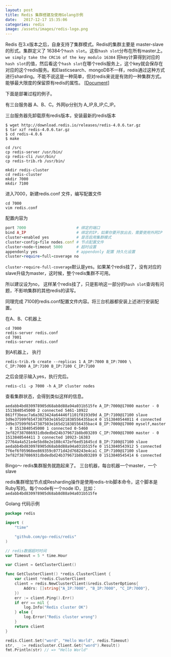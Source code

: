 ```yaml
---
layout: post
title: Redis 集群搭建及使用Golang示例
date:   2017-12-17 15:35:06
categories: redis
image: /assets/images/redis-logo.png
---
```


Redis 在3.x版本之后，自身支持了集群模式。Redis的集群主要是 master-slave的形式。集群定义了
16384个`hash slot`。这些`hash slot`分布在所有master上。`we simply take the CRC16 of the key modulo 16384` 将key计算得到对应的`hash slot`的值，然后看这个`hash slot`在哪个redis服务上，这个key就会保存在对应的这个redis服务。和Elasticsearch、mongoDB不一样，redis通过这种方式进行sharding。不能不说这是一种简单，但对redis来说是有效的一种集群方式。能够最大限度的保留原有redis的属性。
[[Document]](https://redis.io/topics/cluster-tutorial)

下面是部署过程的例子。

有三台服务器 A、B、C。外网ip分别为 A_IP,B_IP,C_IP。

三台服务器先卸载原有redis版本，安装最新的redis版本

```
$ wget http://download.redis.io/releases/redis-4.0.6.tar.gz
$ tar xzf redis-4.0.6.tar.gz
$ cd redis-4.0.6
$ make
```

```
cd /src
cp redis-server /usr/bin/
cp redis-cli /usr/bin/
cp redis-trib.rb /usr/bin/

mkdir redis-cluster
cd redis-cluster
mkdir 7000
mkdir 7100
```

进入7000，新建redis.conf 文件，编写配置文件
```
cd 7000
vim redis.conf
```

配置内容为
```ruby
port 7000                      # 绑定的端口
bind A_IP                      # 绑定的IP，如果你要开放出去，需要使用外网IP
cluster-enabled yes            # 是否启用集群模式
cluster-config-file nodes.conf # 节点配置文件
cluster-node-timeout 5000      # 超时设置
appendonly yes                 # appendonly 配置 持久化设置
cluster-require-full-coverage no  
```

`cluster-require-full-coverage`默认是yes。如果某个redis挂了，没有对应的slave升级为master，这时候，整个redis集群不可用。

所以建议设为no， 这样某个redis挂了，只是影响这一部分的`hash slot`查询有问题，不影响集群的其他redis的读写。

同理完成 7100的redis.conf配置文件内容。将三台机器都安装上述进行安装配置。

在A、B、C机器上

```
cd 7000
redis-server redis.conf
cd 7001
redis-server redis.conf  
```

到A机器上， 执行

```
redis-trib.rb create --replicas 1 A_IP:7000 B_IP:7000 \
C_IP:7000 A_IP:7100 B_IP:7100 C_IP:7100
```

之后会提示输入yes，执行完后。

```
redis-cli -p 7000 -h A_IP cluster nodes
```

查看集群状态，会得到类似这样的信息。

```
aedabb4bd830978905d68ab8d88a94a031b515fe A_IP:7000@17000 master - 0 1513840545000 2 connected 5461-10922
861ff3beac7a6a3023424a64446f1101f8193d9d A_IP:7100@17100 slave 3d9e37599f6547387503e165d21838556435bac4 0 1513840544011 4 connected
3d9e37599f6547387503e165d21838556435bac4 B_IP:7000@17000 myself,master - 0 1513840545000 1 connected 0-5460
3ef82f387086931dbdedbd24b379671b8bd03289 C_IP:7000@17000 master - 0 1513840544411 3 connected 10923-16383
27764a4a521e4e5bd8e2e108c472ef6ed51645cd B_IP:7100@17100 slave aedabb4bd830978905d68ab8d88a94a031b515fe 0 1513840543912 5 connected
7f6ef6f05968ee869359c0771d42d768243e4ca1 C_IP:7100@17100 slave 3ef82f387086931dbdedbd24b379671b8bd03289 0 1513840545414 6 connected
```

Bingo～ redis集群服务就跑起来了。 三台机器，每台机器一个master，一个slave

redis集群增加节点或Resharding操作是使用redis-trib脚本命令，这个脚本是Ruby写的。每个node有一个node ID，比如： `aedabb4bd830978905d68ab8d88a94a031b515fe`

Golang 代码示例

```go
package redis

import (
	"time"

	"github.com/go-redis/redis"
)

// redis数据超时时间
var Timeout = 5 * time.Hour

var Client = GetClusterClient()

func GetClusterClient() *redis.ClusterClient {
	var client *redis.ClusterClient
	client = redis.NewClusterClient(&redis.ClusterOptions{
		Addrs: []string{"A_IP:7000", "B_IP:7000", "C_IP:7000"},
	})
	err := client.Ping().Err()
	if err == nil {
		log.Info("Redis cluster OK")
	} else {
		log.Error("Redis cluster wrong")
	}
	return client
}

redis.Client.Set("word", "Hello World", redis.Timeout)
str, _ := rediscluster.Client.Get("word").Result()
fmt.Println(str) // => "Hello World"
```
